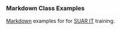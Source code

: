 ### Markdown Class Examples

[Markdown](http://daringfireball.net/projects/markdown/) examples for for [SUAR IT](http://suarit.uncc.edu) training. 


